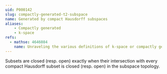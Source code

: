 ```yaml
---
uid: P000142
slug: compactly-generated-t2-subspace
name: Generated by compact Hausdorff subspaces
aliases:
    - Compactly generated
    - k-space
refs:
  - mathse: 4646084
    name: Unraveling the various definitions of k-space or compactly generated space
---
```


Subsets are closed (resp. open) exactly when their intersection with every compact Hausdorff
subset is closed (resp. open) in the subspace topology.
